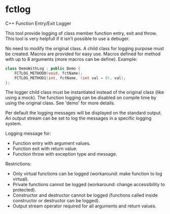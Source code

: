 # fctlog
C++ Function Entry/Exit Logger

This tool provide logging of class member function entry, exit and throw. 
This tool is very helpfull if it isn't possible to use a debuger.

No need to modify the original class. 
A child class for logging purpose must be created. 
Macros are provided for easy use. Macros defined for method with up to 8 arguments (more macros can be define).
Example:
```c++
class DemoWithLog : public Demo {
    FCTLOG_METHOD0(void, fctName);
    FCTLOG_METHOD1(int, fctName, (int val = 0), val);
};
```
The logger child class must be instantiated instead of the original class (like using a mock).
The function logging can be disabled on compile time by using the original class.
See 'demo' for more details.

Per default the logging messages will be displayed on the standard output. 
An output stream can be set to log the messages in a specific logging system.

Logging message for:

* Function entry with argument values.
* Function exit with return value.
* Function throw with exception type and message.

Restrictions:

* Only virtual functions can be logged (workaround: make function to log virtual).
* Private functions cannot be logged (workaround: change accessibility to protected).
* Constructor and destructor cannot be logged (functions called inside constructor or destructor can be logged).
* Output stream operator required for all arguments and return values.
